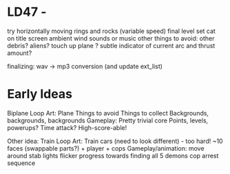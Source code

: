 LD47 -
============================

try horizontally moving rings and rocks (variable speed)
final level set
cat on title screen
ambient wind sounds or music
other things to avoid: other debris? aliens?
touch up plane
? subtle indicator of current arc and thrust amount?

finalizing:
  wav -> mp3 conversion (and update ext_list)

Early Ideas
===========
Biplane Loop
Art:
  Plane
  Things to avoid
  Things to collect
  Backgrounds, backgrounds, backgrounds
Gameplay:
  Pretty trivial core
  Points, levels, powerups? Time attack?
    High-score-able!

Other idea: Train Loop
Art:
  Train cars (need to look different) - too hard!
  ~10 faces (swappable parts?) + player + cops
Gameplay/animation:
  move around
  stab
  lights flicker
  progress towards finding all 5 demons
  cop arrest sequence
